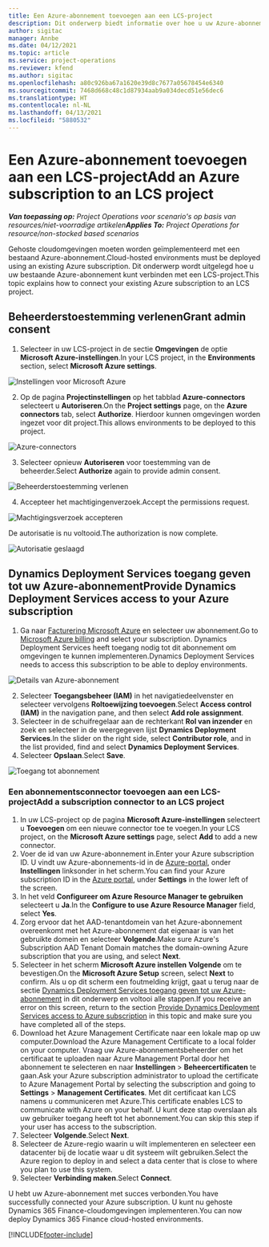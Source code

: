```yaml
---
title: Een Azure-abonnement toevoegen aan een LCS-project
description: Dit onderwerp biedt informatie over hoe u uw Azure-abonnement kunt verbinden met een LCS-project.
author: sigitac
manager: Annbe
ms.date: 04/12/2021
ms.topic: article
ms.service: project-operations
ms.reviewer: kfend
ms.author: sigitac
ms.openlocfilehash: a80c926ba67a1620e39d8c7677a05678454e6340
ms.sourcegitcommit: 7468d668c48c1d87934aab9a034decd51e56dec6
ms.translationtype: HT
ms.contentlocale: nl-NL
ms.lasthandoff: 04/13/2021
ms.locfileid: "5880532"
---
```

# <a name="add-an-azure-subscription-to-an-lcs-project"></a><span data-ttu-id="b597e-103">Een Azure-abonnement toevoegen aan een LCS-project</span><span class="sxs-lookup"><span data-stu-id="b597e-103">Add an Azure subscription to an LCS project</span></span>

<span data-ttu-id="b597e-104">_**Van toepassing op:** Project Operations voor scenario's op basis van resources/niet-voorradige artikelen_</span><span class="sxs-lookup"><span data-stu-id="b597e-104">_**Applies To:** Project Operations for resource/non-stocked based scenarios_</span></span>

<span data-ttu-id="b597e-105">Gehoste cloudomgevingen moeten worden geïmplementeerd met een bestaand Azure-abonnement.</span><span class="sxs-lookup"><span data-stu-id="b597e-105">Cloud-hosted environments must be deployed using an existing Azure subscription.</span></span> <span data-ttu-id="b597e-106">Dit onderwerp wordt uitgelegd hoe u uw bestaande Azure-abonnement kunt verbinden met een LCS-project.</span><span class="sxs-lookup"><span data-stu-id="b597e-106">This topic explains how to connect your existing Azure subscription to an LCS project.</span></span> 

## <a name="grant-admin-consent"></a><span data-ttu-id="b597e-107">Beheerderstoestemming verlenen</span><span class="sxs-lookup"><span data-stu-id="b597e-107">Grant admin consent</span></span>

1. <span data-ttu-id="b597e-108">Selecteer in uw LCS-project in de sectie **Omgevingen** de optie **Microsoft Azure-instellingen**.</span><span class="sxs-lookup"><span data-stu-id="b597e-108">In your LCS project, in the **Environments** section, select **Microsoft Azure settings**.</span></span>

![Instellingen voor Microsoft Azure](./media/1MicrosoftAzureSettings.png)

2. <span data-ttu-id="b597e-110">Op de pagina **Projectinstellingen** op het tabblad **Azure-connectors** selecteert u **Autoriseren**.</span><span class="sxs-lookup"><span data-stu-id="b597e-110">On the **Project settings** page, on the **Azure connectors** tab, select **Authorize**.</span></span> <span data-ttu-id="b597e-111">Hierdoor kunnen omgevingen worden ingezet voor dit project.</span><span class="sxs-lookup"><span data-stu-id="b597e-111">This allows environments to be deployed to this project.</span></span>

![Azure-connectors](./media/2AzureConnectors.png)

3. <span data-ttu-id="b597e-113">Selecteer opnieuw **Autoriseren** voor toestemming van de beheerder.</span><span class="sxs-lookup"><span data-stu-id="b597e-113">Select **Authorize** again to provide admin consent.</span></span>

![Beheerderstoestemming verlenen](./media/3GrantAdminConsent.png)

4. <span data-ttu-id="b597e-115">Accepteer het machtigingenverzoek.</span><span class="sxs-lookup"><span data-stu-id="b597e-115">Accept the permissions request.</span></span>

![Machtigingsverzoek accepteren](./media/4AcceptPermissionRequest.png)

<span data-ttu-id="b597e-117">De autorisatie is nu voltooid.</span><span class="sxs-lookup"><span data-stu-id="b597e-117">The authorization is now complete.</span></span> 

![Autorisatie geslaagd](./media/5AuthorizationComplete.png)

## <a name="provide-dynamics-deployment-services-access-to-your-azure-subscription"></a><a name="provide"></a><span data-ttu-id="b597e-119">Dynamics Deployment Services toegang geven tot uw Azure-abonnement</span><span class="sxs-lookup"><span data-stu-id="b597e-119">Provide Dynamics Deployment Services access to your Azure subscription</span></span>

1. <span data-ttu-id="b597e-120">Ga naar [Facturering Microsoft Azure](https://portal.azure.com/#blade/Microsoft\_Azure\_Billing/SubscriptionsBlade) en selecteer uw abonnement.</span><span class="sxs-lookup"><span data-stu-id="b597e-120">Go to [Microsoft Azure billing](https://portal.azure.com/#blade/Microsoft\_Azure\_Billing/SubscriptionsBlade) and select your subscription.</span></span> <span data-ttu-id="b597e-121">Dynamics Deployment Services heeft toegang nodig tot dit abonnement om omgevingen te kunnen implementeren.</span><span class="sxs-lookup"><span data-stu-id="b597e-121">Dynamics Deployment Services needs to access this subscription to be able to deploy environments.</span></span>

![Details van Azure-abonnement](./media/6AzureSubscription.png)

2. <span data-ttu-id="b597e-123">Selecteer **Toegangsbeheer (IAM)** in het navigatiedeelvenster en selecteer vervolgens **Roltoewijzing toevoegen**.</span><span class="sxs-lookup"><span data-stu-id="b597e-123">Select **Access control (IAM)** in the navigation pane, and then select **Add role assignment**.</span></span>
3. <span data-ttu-id="b597e-124">Selecteer in de schuifregelaar aan de rechterkant **Rol van inzender** en zoek en selecteer in de weergegeven lijst **Dynamics Deployment Services**.</span><span class="sxs-lookup"><span data-stu-id="b597e-124">In the slider on the right side, select **Contributor role**, and in the list provided, find and select **Dynamics Deployment Services**.</span></span> 
4. <span data-ttu-id="b597e-125">Selecteer **Opslaan**.</span><span class="sxs-lookup"><span data-stu-id="b597e-125">Select **Save**.</span></span>

![Toegang tot abonnement](./media/7SubscriptionAccess.png)

### <a name="add-a-subscription-connector-to-an-lcs-project"></a><span data-ttu-id="b597e-127">Een abonnementsconnector toevoegen aan een LCS-project</span><span class="sxs-lookup"><span data-stu-id="b597e-127">Add a subscription connector to an LCS project</span></span>

1. <span data-ttu-id="b597e-128">In uw LCS-project op de pagina **Microsoft Azure-instellingen** selecteert u **Toevoegen** om een nieuwe connector toe te voegen.</span><span class="sxs-lookup"><span data-stu-id="b597e-128">In your LCS project, on the **Microsoft Azure settings** page, select **Add** to add a new connector.</span></span>
2. <span data-ttu-id="b597e-129">Voer de id van uw Azure-abonnement in.</span><span class="sxs-lookup"><span data-stu-id="b597e-129">Enter your Azure subscription ID.</span></span> <span data-ttu-id="b597e-130">U vindt uw Azure-abonnements-id in de [Azure-portal](https://ms.portal.azure.com/), onder **Instellingen** linksonder in het scherm.</span><span class="sxs-lookup"><span data-stu-id="b597e-130">You can find your Azure subscription ID in the [Azure portal](https://ms.portal.azure.com/), under  **Settings**  in the lower left of the screen.</span></span>
3. <span data-ttu-id="b597e-131">In het veld **Configureer om Azure Resource Manager te gebruiken** selecteert u **Ja**.</span><span class="sxs-lookup"><span data-stu-id="b597e-131">In the **Configure to use Azure Resource Manager** field, select **Yes**.</span></span>
4. <span data-ttu-id="b597e-132">Zorg ervoor dat het AAD-tenantdomein van het Azure-abonnement overeenkomt met het Azure-abonnement dat eigenaar is van het gebruikte domein en selecteer **Volgende**.</span><span class="sxs-lookup"><span data-stu-id="b597e-132">Make sure Azure's Subscription AAD Tenant Domain matches the domain-owning Azure subscription that you are using, and select **Next**.</span></span>
5. <span data-ttu-id="b597e-133">Selecteer in het scherm **Microsoft Azure instellen** **Volgende** om te bevestigen.</span><span class="sxs-lookup"><span data-stu-id="b597e-133">On the **Microsoft Azure Setup** screen, select **Next** to confirm.</span></span> <span data-ttu-id="b597e-134">Als u op dit scherm een foutmelding krijgt, gaat u terug naar de sectie [Dynamics Deployment Services toegang geven tot uw Azure-abonnement](#provide) in dit onderwerp en voltooi alle stappen.</span><span class="sxs-lookup"><span data-stu-id="b597e-134">If you receive an error on this screen, return to the section [Provide Dynamics Deployment Services access to Azure subscription](#provide) in this topic and make sure you have completed all of the steps.</span></span>
6. <span data-ttu-id="b597e-135">Download het Azure Management Certificate naar een lokale map op uw computer.</span><span class="sxs-lookup"><span data-stu-id="b597e-135">Download the Azure Management Certificate to a local folder on your computer.</span></span> <span data-ttu-id="b597e-136">Vraag uw Azure-abonnementsbeheerder om het certificaat te uploaden naar Azure Management Portal door het abonnement te selecteren en naar **Instellingen** > **Beheercertificaten** te gaan.</span><span class="sxs-lookup"><span data-stu-id="b597e-136">Ask your Azure subscription administrator to upload the certificate to Azure Management Portal by selecting the subscription and going to **Settings** > **Management Certificates**.</span></span> <span data-ttu-id="b597e-137">Met dit certificaat kan LCS namens u communiceren met Azure.</span><span class="sxs-lookup"><span data-stu-id="b597e-137">This certificate enables LCS to communicate with Azure on your behalf.</span></span> <span data-ttu-id="b597e-138">U kunt deze stap overslaan als uw gebruiker toegang heeft tot het abonnement.</span><span class="sxs-lookup"><span data-stu-id="b597e-138">You can skip this step if your user has access to the subscription.</span></span>
7. <span data-ttu-id="b597e-139">Selecteer **Volgende**.</span><span class="sxs-lookup"><span data-stu-id="b597e-139">Select  **Next**.</span></span>
8. <span data-ttu-id="b597e-140">Selecteer de Azure-regio waarin u wilt implementeren en selecteer een datacenter bij de locatie waar u dit systeem wilt gebruiken.</span><span class="sxs-lookup"><span data-stu-id="b597e-140">Select the Azure region to deploy in and select a data center that is close to where you plan to use this system.</span></span>
9.  <span data-ttu-id="b597e-141">Selecteer **Verbinding maken**.</span><span class="sxs-lookup"><span data-stu-id="b597e-141">Select  **Connect**.</span></span>

<span data-ttu-id="b597e-142">U hebt uw Azure-abonnement met succes verbonden.</span><span class="sxs-lookup"><span data-stu-id="b597e-142">You have successfully connected your Azure subscription.</span></span> <span data-ttu-id="b597e-143">U kunt nu gehoste Dynamics 365 Finance-cloudomgevingen implementeren.</span><span class="sxs-lookup"><span data-stu-id="b597e-143">You can now deploy Dynamics 365 Finance cloud-hosted environments.</span></span>




[!INCLUDE[footer-include](../includes/footer-banner.md)]
